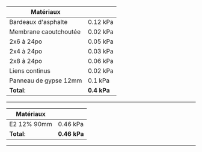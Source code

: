 Matériaux| |
-|-
Bardeaux d'asphalte|0.12 kPa
Membrane caoutchoutée|0.02 kPa
2x6 à 24po|0.05 kPa
2x4 à 24po|0.03 kPa
2x8 à 24po|0.06 kPa
Liens continus|0.02 kPa
Panneau de gypse 12mm|0.1 kPa
__Total__:|__0.4__ __kPa__
---
Matériaux| |
-|-
E2 12% 90mm|0.46 kPa
__Total__:|__0.46__ __kPa__
---
